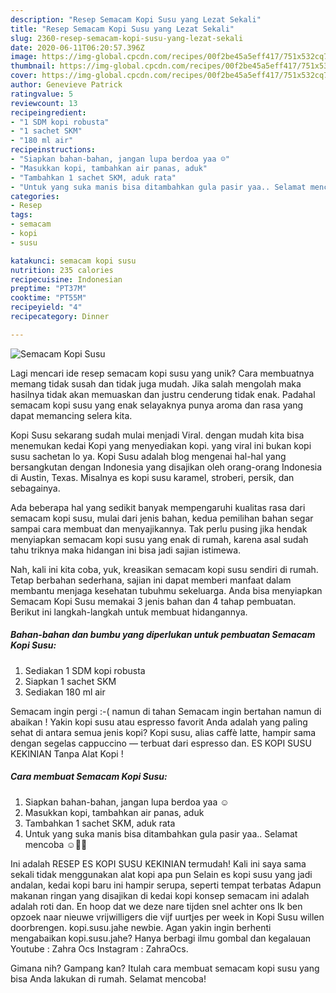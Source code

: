```yaml
---
description: "Resep Semacam Kopi Susu yang Lezat Sekali"
title: "Resep Semacam Kopi Susu yang Lezat Sekali"
slug: 2360-resep-semacam-kopi-susu-yang-lezat-sekali
date: 2020-06-11T06:20:57.396Z
image: https://img-global.cpcdn.com/recipes/00f2be45a5eff417/751x532cq70/semacam-kopi-susu-foto-resep-utama.jpg
thumbnail: https://img-global.cpcdn.com/recipes/00f2be45a5eff417/751x532cq70/semacam-kopi-susu-foto-resep-utama.jpg
cover: https://img-global.cpcdn.com/recipes/00f2be45a5eff417/751x532cq70/semacam-kopi-susu-foto-resep-utama.jpg
author: Genevieve Patrick
ratingvalue: 5
reviewcount: 13
recipeingredient:
- "1 SDM kopi robusta"
- "1 sachet SKM"
- "180 ml air"
recipeinstructions:
- "Siapkan bahan-bahan, jangan lupa berdoa yaa ☺"
- "Masukkan kopi, tambahkan air panas, aduk"
- "Tambahkan 1 sachet SKM, aduk rata"
- "Untuk yang suka manis bisa ditambahkan gula pasir yaa.. Selamat mencoba ☺👍🏻"
categories:
- Resep
tags:
- semacam
- kopi
- susu

katakunci: semacam kopi susu 
nutrition: 235 calories
recipecuisine: Indonesian
preptime: "PT37M"
cooktime: "PT55M"
recipeyield: "4"
recipecategory: Dinner

---
```



![Semacam Kopi Susu](https://img-global.cpcdn.com/recipes/00f2be45a5eff417/751x532cq70/semacam-kopi-susu-foto-resep-utama.jpg)

Lagi mencari ide resep semacam kopi susu yang unik? Cara membuatnya memang tidak susah dan tidak juga mudah. Jika salah mengolah maka hasilnya tidak akan memuaskan dan justru cenderung tidak enak. Padahal semacam kopi susu yang enak selayaknya punya aroma dan rasa yang dapat memancing selera kita.

Kopi Susu sekarang sudah mulai menjadi Viral. dengan mudah kita bisa menemukan kedai Kopi yang menyediakan kopi. yang viral ini bukan kopi susu sachetan lo ya. Kopi Susu adalah blog mengenai hal-hal yang bersangkutan dengan Indonesia yang disajikan oleh orang-orang Indonesia di Austin, Texas. Misalnya es kopi susu karamel, stroberi, persik, dan sebagainya.

Ada beberapa hal yang sedikit banyak mempengaruhi kualitas rasa dari semacam kopi susu, mulai dari jenis bahan, kedua pemilihan bahan segar sampai cara membuat dan menyajikannya. Tak perlu pusing jika hendak menyiapkan semacam kopi susu yang enak di rumah, karena asal sudah tahu triknya maka hidangan ini bisa jadi sajian istimewa.


Nah, kali ini kita coba, yuk, kreasikan semacam kopi susu sendiri di rumah. Tetap berbahan sederhana, sajian ini dapat memberi manfaat dalam membantu menjaga kesehatan tubuhmu sekeluarga. Anda bisa menyiapkan Semacam Kopi Susu memakai 3 jenis bahan dan 4 tahap pembuatan. Berikut ini langkah-langkah untuk membuat hidangannya.

<!--inarticleads1-->

##### Bahan-bahan dan bumbu yang diperlukan untuk pembuatan Semacam Kopi Susu:

1. Sediakan 1 SDM kopi robusta
1. Siapkan 1 sachet SKM
1. Sediakan 180 ml air


Semacam ingin pergi :-( namun di tahan Semacam ingin bertahan namun di abaikan ! Yakin kopi susu atau espresso favorit Anda adalah yang paling sehat di antara semua jenis kopi? Kopi susu, alias caffè latte, hampir sama dengan segelas cappuccino — terbuat dari espresso dan. ES KOPI SUSU KEKINIAN Tanpa Alat Kopi ! 

<!--inarticleads2-->

##### Cara membuat Semacam Kopi Susu:

1. Siapkan bahan-bahan, jangan lupa berdoa yaa ☺
1. Masukkan kopi, tambahkan air panas, aduk
1. Tambahkan 1 sachet SKM, aduk rata
1. Untuk yang suka manis bisa ditambahkan gula pasir yaa.. Selamat mencoba ☺👍🏻


Ini adalah RESEP ES KOPI SUSU KEKINIAN termudah! Kali ini saya sama sekali tidak menggunakan alat kopi apa pun Selain es kopi susu yang jadi andalan, kedai kopi baru ini hampir serupa, seperti tempat terbatas Adapun makanan ringan yang disajikan di kedai kopi konsep semacam ini adalah adalah roti dan. En hoop dat we deze nare tijden snel achter ons Ik ben opzoek naar nieuwe vrijwilligers die vijf uurtjes per week in Kopi Susu willen doorbrengen. kopi.susu.jahe newbie. Agan yakin ingin berhenti mengabaikan kopi.susu.jahe? Hanya berbagi ilmu gombal dan kegalauan Youtube : Zahra Ocs Instagram : ZahraOcs. 

Gimana nih? Gampang kan? Itulah cara membuat semacam kopi susu yang bisa Anda lakukan di rumah. Selamat mencoba!
